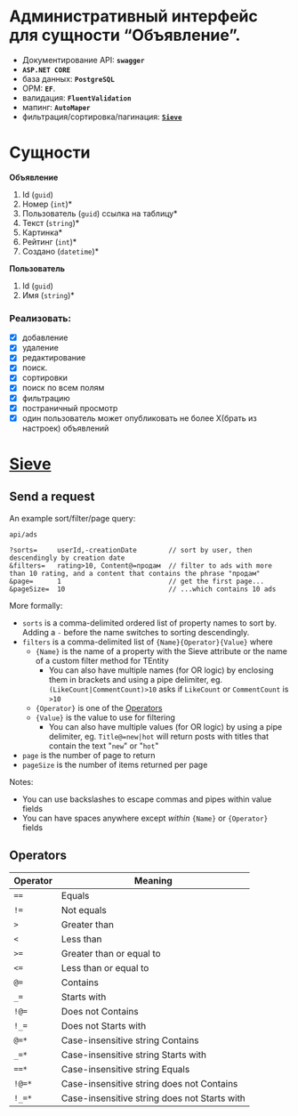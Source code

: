 # Административный интерфейс для сущности “Объявление”.
- Документирование API: **`swagger`**
- **`ASP.NET CORE`**
- база данных: **`PostgreSQL`**
- ОРМ: **`EF`**.
- валидация: **`FluentValidation`**
- мапинг: **`AutoMaper`**
- фильтрация/сортировка/пагинация: [**`Sieve`**](https://github.com/velixor/AdPortal#sieve) 

# Сущности

**Объявление**

1. Id (`guid`)
2. Номер (`int`)*
3. Пользователь (`guid`) ссылка на таблицу*
4. Текст (`string`)*
5. Картинка*
6. Рейтинг (`int`)*
7. Создано (`datetime`)*

**Пользователь**

1. Id (`guid`)
2. Имя (`string`)*

### Реализовать:

- [x]  добавление
- [x]  удаление
- [x]  редактирование
- [x]  поиск.
- [x]  сортировки
- [x]  поиск по всем полям
- [x]  фильтрацию
- [x]  постраничный просмотр
- [x]  один пользователь может опубликовать не более X(брать из настроек) объявлений

# [Sieve](https://github.com/Biarity/Sieve)

## Send a request
An example sort/filter/page query:
```curl
api/ads

?sorts=     userId,-creationDate        // sort by user, then descendingly by creation date 
&filters=   rating>10, Content@=продам  // filter to ads with more than 10 rating, and a content that contains the phrase "продам"
&page=      1                           // get the first page...
&pageSize=  10                          // ...which contains 10 ads

```
More formally:
* `sorts` is a comma-delimited ordered list of property names to sort by. Adding a `-` before the name switches to sorting descendingly.
* `filters` is a comma-delimited list of `{Name}{Operator}{Value}` where
    * `{Name}` is the name of a property with the Sieve attribute or the name of a custom filter method for TEntity
        * You can also have multiple names (for OR logic) by enclosing them in brackets and using a pipe delimiter, eg. `(LikeCount|CommentCount)>10` asks if `LikeCount` or `CommentCount` is `>10`
    * `{Operator}` is one of the [Operators](#operators)
    * `{Value}` is the value to use for filtering
        * You can also have multiple values (for OR logic) by using a pipe delimiter, eg. `Title@=new|hot` will return posts with titles that contain the text "`new`" or "`hot`"
* `page` is the number of page to return
* `pageSize` is the number of items returned per page 

Notes:
* You can use backslashes to escape commas and pipes within value fields
* You can have spaces anywhere except *within* `{Name}` or `{Operator}` fields

## Operators
| Operator   | Meaning                  |
|------------|--------------------------|
| `==`       | Equals                   |
| `!=`       | Not equals               |
| `>`        | Greater than             |
| `<`        | Less than                |
| `>=`       | Greater than or equal to |
| `<=`       | Less than or equal to    |
| `@=`       | Contains                 |
| `_=`       | Starts with              |
| `!@=`      | Does not Contains        |
| `!_=`      | Does not Starts with     |
| `@=*`      | Case-insensitive string Contains |
| `_=*`      | Case-insensitive string Starts with |
| `==*`      | Case-insensitive string Equals |
| `!@=*`     | Case-insensitive string does not Contains |
| `!_=*`     | Case-insensitive string does not Starts with |
